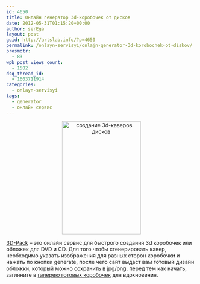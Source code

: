 ```yaml
---
id: 4650
title: Онлайн генератор 3d-коробочек от дисков
date: 2012-05-31T01:15:20+00:00
author: serEga
layout: post
guid: http://artslab.info/?p=4650
permalink: /onlayn-servisyi/onlajn-generator-3d-korobochek-ot-diskov/
prosmotr:
  - 83
wpb_post_views_count:
  - 1502
dsq_thread_id:
  - 1603711914
categories:
  - onlayn-servisyi
tags:
  - generator
  - онлайн сервис
---
```

<center>
  <a href="http://googledrive.com/host/0B9lHVSSSdxdxd0hjdUdmRzY3Tjg/sozdanie_boxow.jpg"><img src="http://googledrive.com/host/0B9lHVSSSdxdxd0hjdUdmRzY3Tjg/sozdanie_boxow-209x300.jpg" alt="создание 3d-каверов дисков" title="sozdanie_boxow" width="209" height="300" class="aligncenter size-medium wp-image-4651" srcset="http://googledrive.com/host/0B9lHVSSSdxdxd0hjdUdmRzY3Tjg/sozdanie_boxow-209x300.jpg 209w, http://googledrive.com/host/0B9lHVSSSdxdxd0hjdUdmRzY3Tjg/sozdanie_boxow.jpg 291w" sizes="(max-width: 209px) 100vw, 209px" /></a>
</center>

<a href="http://3d-pack.com/" target="_blank">3D-Pack</a> &#8211; это онлайн сервис для быстрого создания 3d коробочек или обложек для DVD и CD. Для того чтобы сгенерировать кавер, необходимо указать изображения для разных сторон коробочки и нажать по кнопки generate, после чего сайт выдаст вам готовый дизайн обложки, который можно сохранить в jpg/png. перед тем как начать, загляните в <a href="http://3d-pack.com/gallery.php" target="_blank">галерею готовых коробочек</a> для вдохновения.